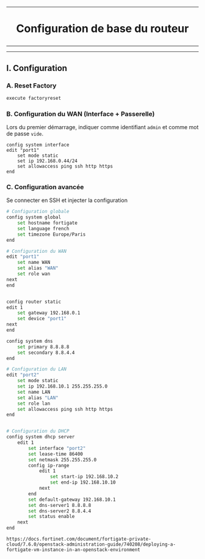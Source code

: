 -----------------------------------------------------------------------------------------------------------------------
# <p align='center'> Configuration de base du routeur </p>
-----------------------------------------------------------------------------------------------------------------------

---------------------------------------------------------------------------------------------------------------------------------------
## I. Configuration
### A. Reset Factory
```bash
execute factoryreset
```

### B. Configuration du WAN (Interface + Passerelle)
Lors du premier démarrage, indiquer comme identifiant `admin` et comme mot de passe `vide`.

```
config system interface
edit "port1"
    set mode static
    set ip 192.168.0.44/24
    set allowaccess ping ssh http https
end
```



### C. Configuration avancée
Se connecter en SSH et injecter la configuration
```bash
# Configuration globale
config system global
    set hostname fortigate
    set language french
    set timezone Europe/Paris
end

# Configuration du WAN
edit "port1"
    set name WAN
    set alias "WAN"
    set role wan
next
end


config router static
edit 1
    set gateway 192.168.0.1
    set device "port1"
next
end

config system dns
    set primary 8.8.8.8
    set secondary 8.8.4.4
end

# Configuration du LAN
edit "port2"
    set mode static
    set ip 192.168.10.1 255.255.255.0
    set name LAN
    set alias "LAN"
    set role lan
    set allowaccess ping ssh http https
end


# Configuration du DHCP
config system dhcp server
    edit 1
        set interface "port2"
        set lease-time 86400
        set netmask 255.255.255.0
        config ip-range
            edit 1
                set start-ip 192.168.10.2
                set end-ip 192.168.10.10
            next
        end
        set default-gateway 192.168.10.1
        set dns-server1 8.8.8.8
        set dns-server2 8.8.4.4
        set status enable
    next
end
```




```
https://docs.fortinet.com/document/fortigate-private-cloud/7.6.0/openstack-administration-guide/740208/deploying-a-fortigate-vm-instance-in-an-openstack-environment
```



<br />
